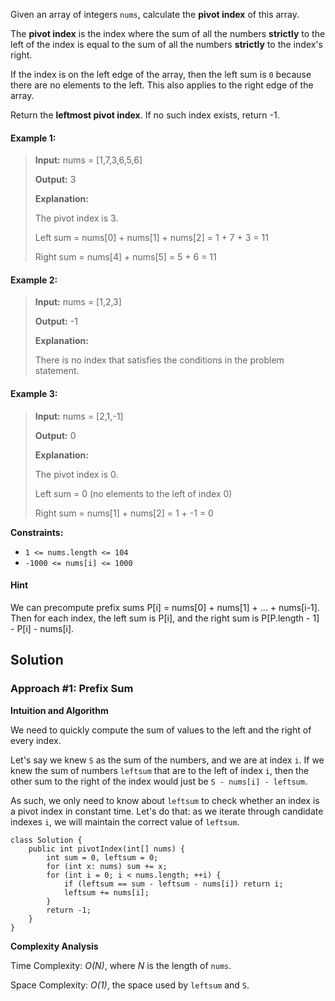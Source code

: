Given an array of integers ```nums```, calculate the **pivot index** of this array.

The **pivot index** is the index where the sum of all the numbers **strictly** to the left of the index is equal to the sum of all the numbers **strictly** to the index's right.

If the index is on the left edge of the array, then the left sum is ```0``` because there are no elements to the left. This also applies to the right edge of the array.

Return the **leftmost pivot index**. If no such index exists, return -1.

#### Example 1:
> **Input:** nums = [1,7,3,6,5,6]
> 
> **Output:** 3
> 
> **Explanation:**
> 
> The pivot index is 3.
> 
> Left sum = nums[0] + nums[1] + nums[2] = 1 + 7 + 3 = 11
> 
> Right sum = nums[4] + nums[5] = 5 + 6 = 11

#### Example 2:
> **Input:** nums = [1,2,3]
> 
> **Output:** -1
> 
> **Explanation:**
> 
> There is no index that satisfies the conditions in the problem statement.

#### Example 3:
> **Input:** nums = [2,1,-1]
> 
> **Output:** 0
> 
> **Explanation:**
> 
> The pivot index is 0.
> 
> Left sum = 0 (no elements to the left of index 0)
> 
> Right sum = nums[1] + nums[2] = 1 + -1 = 0

**Constraints:**
- ```1 <= nums.length <= 104```
- ```-1000 <= nums[i] <= 1000```

#### Hint

We can precompute prefix sums P[i] = nums[0] + nums[1] + ... + nums[i-1]. Then for each index, the left sum is P[i], and the right sum is P[P.length - 1] - P[i] - nums[i].

## Solution

### Approach #1: Prefix Sum

**Intuition and Algorithm**

We need to quickly compute the sum of values to the left and the right of every index.

Let's say we knew ```S``` as the sum of the numbers, and we are at index ```i```. If we knew the sum of numbers ```leftsum``` that are to the left of index ```i```, then the other sum to the right of the index would just be ```S - nums[i] - leftsum```.

As such, we only need to know about ```leftsum``` to check whether an index is a pivot index in constant time. Let's do that: as we iterate through candidate indexes ```i```, we will maintain the correct value of ```leftsum```.

```
class Solution {
    public int pivotIndex(int[] nums) {
        int sum = 0, leftsum = 0;
        for (int x: nums) sum += x;
        for (int i = 0; i < nums.length; ++i) {
            if (leftsum == sum - leftsum - nums[i]) return i;
            leftsum += nums[i];
        }
        return -1;
    }
}
```

**Complexity Analysis**

Time Complexity: *O(N)*, where *N* is the length of ```nums```.

Space Complexity: *O(1)*, the space used by ```leftsum``` and ```S```.
